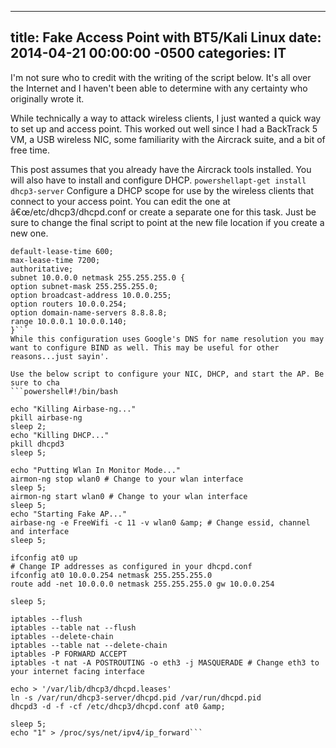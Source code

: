 ﻿---

title:  Fake Access Point with BT5/Kali Linux
date:   2014-04-21 00:00:00 -0500
categories: IT
---






I'm not sure who to credit with the writing of the script below. It's all over the Internet and I haven't been able to determine with any certainty who originally wrote it.

While technically a way to attack wireless clients, I just wanted a quick way to set up and access point. This worked out well since I had a BackTrack 5 VM, a USB wireless NIC, some familiarity with the Aircrack suite, and a bit of free time.

This post assumes that you already have the Aircrack tools installed. You will also have to install and configure DHCP.
```powershellapt-get install dhcp3-server```
Configure a DHCP scope for use by the wireless clients that connect to your access point. You can edit the one at â€œ/etc/dhcp3/dhcpd.conf or create a separate one for this task. Just be sure to change the final script to point at the new file location if you create a new one.
```powershellddns-update-style ad-hoc;
default-lease-time 600;
max-lease-time 7200;
authoritative;
subnet 10.0.0.0 netmask 255.255.255.0 {
option subnet-mask 255.255.255.0;
option broadcast-address 10.0.0.255;
option routers 10.0.0.254;
option domain-name-servers 8.8.8.8;
range 10.0.0.1 10.0.0.140;
}```
While this configuration uses Google's DNS for name resolution you may want to configure BIND as well. This may be useful for other reasons...just sayin'.

Use the below script to configure your NIC, DHCP, and start the AP. Be sure to cha
```powershell#!/bin/bash

echo "Killing Airbase-ng..."
pkill airbase-ng
sleep 2;
echo "Killing DHCP..."
pkill dhcpd3
sleep 5;

echo "Putting Wlan In Monitor Mode..."
airmon-ng stop wlan0 # Change to your wlan interface
sleep 5;
airmon-ng start wlan0 # Change to your wlan interface
sleep 5;
echo "Starting Fake AP..."
airbase-ng -e FreeWifi -c 11 -v wlan0 &amp; # Change essid, channel and interface
sleep 5;

ifconfig at0 up
# Change IP addresses as configured in your dhcpd.conf
ifconfig at0 10.0.0.254 netmask 255.255.255.0
route add -net 10.0.0.0 netmask 255.255.255.0 gw 10.0.0.254

sleep 5;

iptables --flush
iptables --table nat --flush
iptables --delete-chain
iptables --table nat --delete-chain
iptables -P FORWARD ACCEPT
iptables -t nat -A POSTROUTING -o eth3 -j MASQUERADE # Change eth3 to your internet facing interface

echo > '/var/lib/dhcp3/dhcpd.leases'
ln -s /var/run/dhcp3-server/dhcpd.pid /var/run/dhcpd.pid
dhcpd3 -d -f -cf /etc/dhcp3/dhcpd.conf at0 &amp;

sleep 5;
echo "1" > /proc/sys/net/ipv4/ip_forward```


